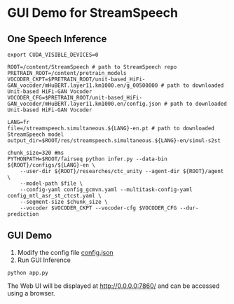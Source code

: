 # GUI Demo for StreamSpeech

## One Speech Inference
```shell
export CUDA_VISIBLE_DEVICES=0

ROOT=/content/StreamSpeech # path to StreamSpeech repo
PRETRAIN_ROOT=/content/pretrain_models 
VOCODER_CKPT=$PRETRAIN_ROOT/unit-based_HiFi-GAN_vocoder/mHuBERT.layer11.km1000.en/g_00500000 # path to downloaded Unit-based HiFi-GAN Vocoder
VOCODER_CFG=$PRETRAIN_ROOT/unit-based_HiFi-GAN_vocoder/mHuBERT.layer11.km1000.en/config.json # path to downloaded Unit-based HiFi-GAN Vocoder

LANG=fr
file=/streamspeech.simultaneous.${LANG}-en.pt # path to downloaded StreamSpeech model
output_dir=$ROOT/res/streamspeech.simultaneous.${LANG}-en/simul-s2st

chunk_size=320 #ms
PYTHONPATH=$ROOT/fairseq python infer.py --data-bin ${ROOT}/configs/${LANG}-en \
    --user-dir ${ROOT}/researches/ctc_unity --agent-dir ${ROOT}/agent \
    --model-path $file \
    --config-yaml config_gcmvn.yaml --multitask-config-yaml config_mtl_asr_st_ctcst.yaml \
    --segment-size $chunk_size \
    --vocoder $VOCODER_CKPT --vocoder-cfg $VOCODER_CFG --dur-prediction 
```

## GUI Demo
1. Modify the config file [config.json](./config.json)
2. Run GUI Inference
```shell
python app.py
```
The Web UI will be displayed at http://0.0.0.0:7860/ and can be accessed using a browser.